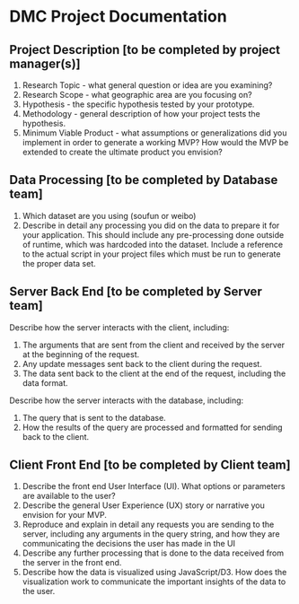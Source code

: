 # DMC Project Documentation

## Project Description [to be completed by project manager(s)]

1. Research Topic - what general question or idea are you examining?
2. Research Scope - what geographic area are you focusing on?
3. Hypothesis - the specific hypothesis tested by your prototype.
4. Methodology - general description of how your project tests the hypothesis.
5. Minimum Viable Product - what assumptions or generalizations did you implement in order to generate a working MVP? How would the MVP be extended to create the ultimate product you envision?

## Data Processing [to be completed by Database team]

1. Which dataset are you using (soufun or weibo)
2. Describe in detail any processing you did on the data to prepare it for your application. This should include any pre-processing done outside of runtime, which was hardcoded into the dataset. Include a reference to the actual script in your project files which must be run to generate the proper data set.

## Server Back End [to be completed by Server team]

Describe how the server interacts with the client, including:
1. The arguments that are sent from the client and received by the server at the beginning of the request.
2. Any update messages sent back to the client during the request.
3. The data sent back to the client at the end of the request, including the data format.

Describe how the server interacts with the database, including:
1. The query that is sent to the database.
2. How the results of the query are processed and formatted for sending back to the client.

## Client Front End [to be completed by Client team]

1. Describe the front end User Interface (UI). What options or parameters are available to the user? 
2. Describe the general User Experience (UX) story or narrative you envision for your MVP.
3. Reproduce and explain in detail any requests you are sending to the server, including any arguments in the query string, and how they are communicating the decisions the user has made in the UI
4. Describe any further processing that is done to the data received from the server in the front end.
5. Describe how the data is visualized using JavaScript/D3. How does the visualization work to communicate the important insights of the data to the user.

